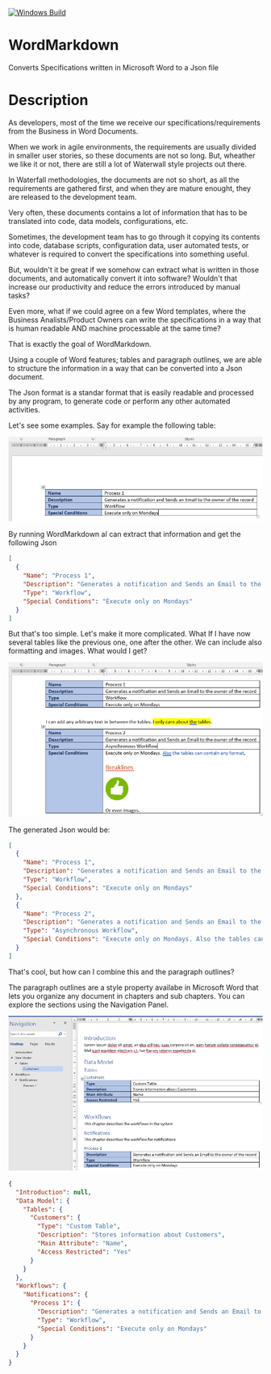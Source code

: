[![Windows Build](https://ci.appveyor.com/api/projects/status/github/crisfervil/wordmarkdown?svg=true)](https://ci.appveyor.com/project/crisfervil/wordmarkdown)

# WordMarkdown
Converts Specifications written in Microsoft Word to a Json file

# Description

As developers, most of the time we receive our specifications/requirements from the Business in Word Documents.

When we work in agile environments, the requirements are usually divided in smaller user stories, so these documents are not so long. But, wheather we like it or not, there are still a lot of Waterwall style projects out there. 

In Waterfall methodologies, the documents are not so short, as all the requirements are gathered first, and when they are mature enought, they are released to the development team.

Very often, these documents contains a lot of information that has to be translated into code, data models, configurations, etc.

Sometimes, the development team has to go through it copying its contents into code, database scripts, configuration data, user automated tests, or whatever is required to convert the specifications into something useful.

But, wouldn't it be great if we somehow can extract what is written in those documents, and automatically convert it into software? Wouldn't that increase our productivity and reduce the errors introduced by manual tasks?

Even more, what if we could agree on a few Word templates, where the Business Analists/Product Owners can write the specifications in a way that is human readable AND machine processable at the same time?

That is exactly the goal of WordMarkdown. 

Using a couple of Word features; tables and paragraph outlines, we are able to structure the information in a way that can be converted into a Json document. 

The Json format is a standar format that is easily readable and processed by any program, to generate code or perform any other automated activities. 

Let's see some examples. Say for example the following table:

![Example 1](doc/Table1.png)

By running WordMarkdown aI can extract that information and get the following Json

``` json
[
  {
    "Name": "Process 1",
    "Description": "Generates a notification and Sends an Email to the owner of the record",
    "Type": "Workflow",
    "Special Conditions": "Execute only on Mondays"
  }
] 
```

But that's too simple. Let's make it more complicated. What If I have now several tables like the previous one, one after the other. We can include also formatting and images.
What would I get?

![Example 2](doc/Table2.png)

The generated Json would be:
``` json
[
  {
    "Name": "Process 1",
    "Description": "Generates a notification and Sends an Email to the owner of the record",
    "Type": "Workflow",
    "Special Conditions": "Execute only on Mondays"
  },
  {
    "Name": "Process 2",
    "Description": "Generates a notification and Sends an Email to the owner of the record",
    "Type": "Asynchronous Workflow",
    "Special Conditions": "Execute only on Mondays. Also the tables can contain any format, BreaklinesOr even images. "
  }
]
```
That's cool, but how can I combine this and the paragraph outlines?

The paragraph outlines are a style property availabe in Microsoft Word that lets you organize any document in chapters and sub chapters. You can explore the sections using the Navigation Panel.

![Example 3](doc/Table3.png)

```json
{
  "Introduction": null,
  "Data Model": {
    "Tables": {
      "Customers": {
        "Type": "Custom Table",
        "Description": "Stores information about Customers",
        "Main Attribute": "Name",
        "Access Restricted": "Yes"
      }
    }
  },
  "Workflows": {
    "Notifications": {
      "Process 1": {
        "Description": "Generates a notification and Sends an Email to the owner of the record",
        "Type": "Workflow",
        "Special Conditions": "Execute only on Mondays"
      }
    }
  }
}
```